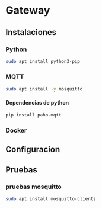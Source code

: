 # Gateway 
## Instalaciones

### Python
```bash
sudo apt install python3-pip
```

### MQTT
```bash
sudo apt install -y mosquitto
```

#### Dependencias de python
```bash
pip install paho-mqtt
```


### Docker


## Configuracion

## Pruebas
### pruebas mosquitto
```bash
sudo apt install mosquitto-clients
```
